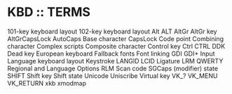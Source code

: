 # KBD :: TERMS

101-key keyboard layout
102-key keyboard layout
Alt
ALT
AltGr
AltGr key
AltGrCapsLock
AutoCaps
Base character
CapsLock
Code point
Combining character
Complex scripts
Composite character
Control key
Ctrl
CTRL
DDK
Dead key
European keyboard
Fallback fonts
Font linking
GDI
GDI+
Input Language
keyboard layout
Keystroke
LANGID
LCID
Ligature
LRM
QWERTY
Regional and Language Options
RLM
Scan code
SGCaps (modifier) state
SHIFT
Shift key
Shift state
Unicode
Uniscribe
Virtual key
VK_?
VK_MENU
VK_RETURN
xkb
xmodmap
